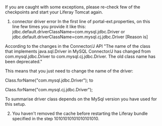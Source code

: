 If you are caught with some exceptions, please re-check few of the checkpoints and start your Liferay Tomcat again.

1. connector driver error
In the first line of portal-ext.properties, on this line few times you provide it like this: jdbc.default.driverClassName=com.mysql.jdbc.Driver or jdbc.default.driverClassName=com.mysql.cj.jdbc.Driver [Reason is]

According to the changes in the Connector/J API "The name of the class that implements java.sql.Driver in MySQL Connector/J has changed from com.mysql.jdbc.Driver to com.mysql.cj.jdbc.Driver. The old class name has been deprecated."

This means that you just need to change the name of the driver:

Class.forName("com.mysql.jdbc.Driver");
to

Class.forName("com.mysql.cj.jdbc.Driver");

To summarise driver class depends on the MySql version you have used for this setup.

2. You haven't removed the cache before restarting the Liferay bundle specified in the step 10101010101010101010.
